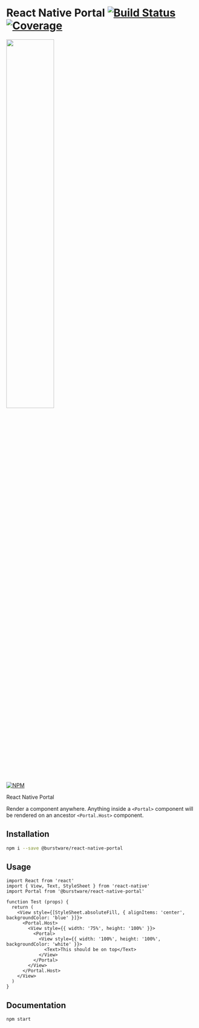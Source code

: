 # React Native Portal [![Build Status](https://travis-ci.com/burstware/react-native-portal.svg?token=29qnEeDFvpCBmjssZsMZ&branch=master)](https://travis-ci.com/burstware/react-native-portal) [![Coverage](https://img.shields.io/badge/coverage-0%25-red)](https://www.npmjs.org/@burstware/react-native-portal)

[<img src="https://s3-us-west-2.amazonaws.com/burstware.com/img/burstware+horizontal.png" width="50%" />](https://burstware.com)

[![NPM](https://img.shields.io/badge/npm-1.0.0-blue)](https://www.npmjs.org/@burstware/react-native-portal)

React Native Portal

Render a component anywhere. Anything inside a `<Portal>` component will be rendered on an ancestor `<Portal.Host>` component.

## Installation
```bash
npm i --save @burstware/react-native-portal
```

## Usage
```
import React from 'react'
import { View, Text, StyleSheet } from 'react-native'
import Portal from '@burstware/react-native-portal'

function Test (props) {
  return (
    <View style={[StyleSheet.absoluteFill, { alignItems: 'center', backgroundColor: 'blue' }]}>
      <Portal.Host>
        <View style={{ width: '75%', height: '100%' }}>
          <Portal>
            <View style={{ width: '100%', height: '100%', backgroundColor: 'white' }}>
              <Text>This should be on top</Text>
            </View>
          </Portal>
        </View>
      </Portal.Host>
    </View>
  )
}
```

## Documentation
```bash
npm start
```
